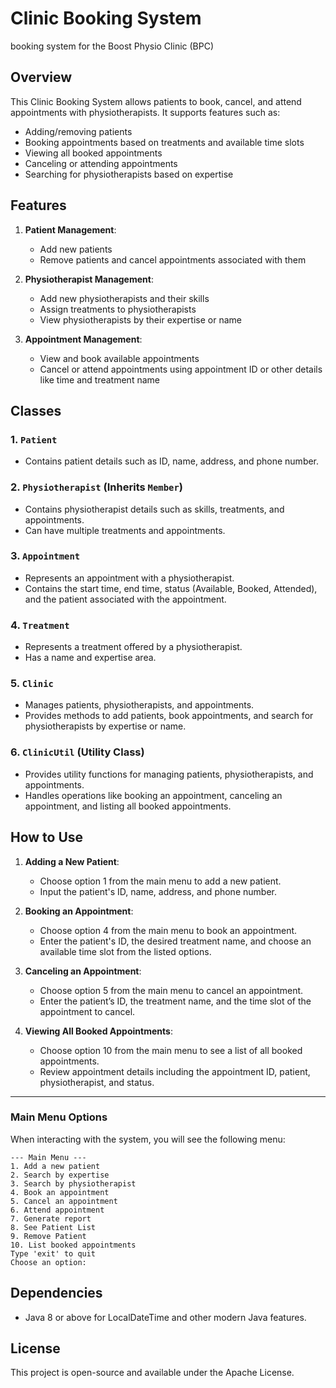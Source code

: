 # Clinic Booking System
booking system for the Boost Physio Clinic (BPC)

## Overview
This Clinic Booking System allows patients to book, cancel, and attend appointments with physiotherapists. It supports features such as:
- Adding/removing patients
- Booking appointments based on treatments and available time slots
- Viewing all booked appointments
- Canceling or attending appointments
- Searching for physiotherapists based on expertise

## Features
1. **Patient Management**:
   - Add new patients
   - Remove patients and cancel appointments associated with them

2. **Physiotherapist Management**:
   - Add new physiotherapists and their skills
   - Assign treatments to physiotherapists
   - View physiotherapists by their expertise or name

3. **Appointment Management**:
   - View and book available appointments
   - Cancel or attend appointments using appointment ID or other details like time and treatment name

## Classes

### 1. `Patient`
- Contains patient details such as ID, name, address, and phone number.

### 2. `Physiotherapist` (Inherits `Member`)
- Contains physiotherapist details such as skills, treatments, and appointments.
- Can have multiple treatments and appointments.

### 3. `Appointment`
- Represents an appointment with a physiotherapist.
- Contains the start time, end time, status (Available, Booked, Attended), and the patient associated with the appointment.

### 4. `Treatment`
- Represents a treatment offered by a physiotherapist.
- Has a name and expertise area.

### 5. `Clinic`
- Manages patients, physiotherapists, and appointments.
- Provides methods to add patients, book appointments, and search for physiotherapists by expertise or name.

### 6. `ClinicUtil` (Utility Class)
- Provides utility functions for managing patients, physiotherapists, and appointments.
- Handles operations like booking an appointment, canceling an appointment, and listing all booked appointments.

## How to Use

1. **Adding a New Patient**:
   - Choose option 1 from the main menu to add a new patient.
   - Input the patient's ID, name, address, and phone number.

2. **Booking an Appointment**:
   - Choose option 4 from the main menu to book an appointment.
   - Enter the patient's ID, the desired treatment name, and choose an available time slot from the listed options.

3. **Canceling an Appointment**:
   - Choose option 5 from the main menu to cancel an appointment.
   - Enter the patient’s ID, the treatment name, and the time slot of the appointment to cancel.

4. **Viewing All Booked Appointments**:
   - Choose option 10 from the main menu to see a list of all booked appointments.
   - Review appointment details including the appointment ID, patient, physiotherapist, and status.

---

### Main Menu Options

When interacting with the system, you will see the following menu:

```plaintext
--- Main Menu ---
1. Add a new patient
2. Search by expertise
3. Search by physiotherapist
4. Book an appointment
5. Cancel an appointment
6. Attend appointment
7. Generate report
8. See Patient List
9. Remove Patient
10. List booked appointments
Type 'exit' to quit
Choose an option: 
```

## Dependencies
- Java 8 or above for LocalDateTime and other modern Java features.

## License
This project is open-source and available under the Apache License.

